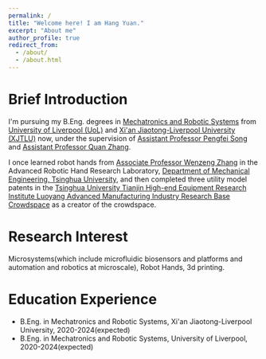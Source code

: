 ```yaml
---
permalink: /
title: "Welcome here! I am Hang Yuan."
excerpt: "About me"
author_profile: true
redirect_from: 
  - /about/
  - /about.html
---
```


Brief Introduction
=====
I'm pursuing my B.Eng. degrees in [Mechatronics and Robotic Systems](https://www.xjtlu.edu.cn/en/study/undergraduate/mechatronics-and-robotic-systems) from [University of Liverpool (UoL)](https://www.liverpool.ac.uk) and [Xi'an Jiaotong-Liverpool University (XJTLU)](https://www.xjtlu.edu.cn/en) now, under the supervision of [Assistant Professor Pengfei Song](https://www.xjtlu.edu.cn/en/departments/academic-departments/mechatronics-and-robotics/staff/pengfei-song) and [Assistant Professor Quan Zhang](https://www.xjtlu.edu.cn/en/departments/academic-departments/mechatronics-and-robotics/staff/quan-zhang). 

I once learned robot hands from [Associate Professor Wenzeng Zhang](https://scholar.google.com/citations?hl=zh-CN&user=n-3doEMAAAAJ&view_op=list_works&sortby=pubdate) in the Advanced Robotic Hand Research Laboratory, [Department of Mechanical Engineering, Tsinghua University](https://www.me.tsinghua.edu.cn/en/), and then completed three utility model patents in the [Tsinghua University Tianjin High-end Equipment Research Institute Luoyang Advanced Manufacturing Industry Research Base Crowdspace](http://www.lamic.com.cn/index.php) as a creator of the crowdspace.

Research Interest
=====
Microsystems(which include microfluidic biosensors and platforms and automation and robotics at microscale), Robot Hands, 3d printing.

Education Experience
=====
* B.Eng. in Mechatronics and Robotic Systems, Xi'an Jiaotong-Liverpool University, 2020-2024(expected)
* B.Eng. in Mechatronics and Robotic Systems, University of Liverpool, 2020-2024(expected)
